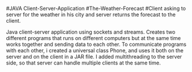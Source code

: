 #JAVA Client-Server-Application
#The-Weather-Forecast
#Client asking to server for the weather in his city and server returns the forecast to the client.

Java client-server application using sockets and streams.
Creates two different programs that runs on different computers but at the same time works together and sending data to each other.
To communicate programs with each other, i created a universal class Phone, and uses it both on the server and on the client in a JAR file.
I added multithreading to the server side, so that server can handle multiple clients at the same time.
